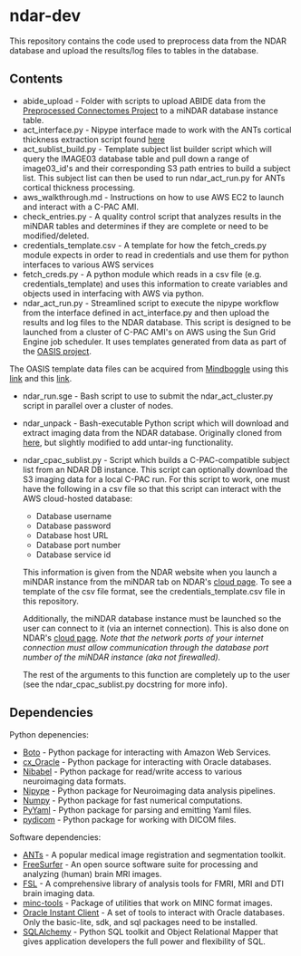 ndar-dev
========
This repository contains the code used to preprocess data from the NDAR database and upload the results/log files to tables in the database.

## Contents
- abide_upload - Folder with scripts to upload ABIDE data from the [Preprocessed Connectomes Project](http://preprocessed-connectomes-project.github.io/) to a miNDAR database instance table.
- act_interface.py - Nipype interface made to work with the ANTs cortical thickness extraction script found [here](https://raw.githubusercontent.com/stnava/ANTs/master/Scripts/antsCorticalThickness.sh)
- act_sublist_build.py - Template subject list builder script which will query the IMAGE03 database table and pull down a range of image03_id's and their corresponding S3 path entries to build a subject list. This subject list can then be used to run ndar_act_run.py for ANTs cortical thickness processing.
- aws_walkthrough.md - Instructions on how to use AWS EC2 to launch and interact with a C-PAC AMI.
- check_entries.py - A quality control script that analyzes results in the miNDAR tables and determines if they are complete or need to be modified/deleted.
- credentials_template.csv - A template for how the fetch_creds.py module expects in order to read in credentials and use them for python interfaces to various AWS services
- fetch_creds.py - A python module which reads in a csv file (e.g. credentials_template) and uses this information to create variables and objects used in interfacing with AWS via python.
- ndar_act_run.py - Streamlined script to execute the nipype workflow from the interface defined in act_interface.py and then upload the results and log files to the NDAR database. This script is designed to be launched from a cluster of C-PAC AMI's on AWS using the Sun Grid Engine job scheduler. It uses templates generated from data as part of the [OASIS project](http://www.oasis-brains.org/app/template/Index.vm).

The OASIS template data files can be acquired from [Mindboggle](http://mindboggle.info) using this [link](http://mindboggle.info/data/templates/atropos/OASIS-30_Atropos_template.tar.gz) and this [link](http://mindboggle.info/data/atlases/jointfusion/OASIS-TRT-20_jointfusion_DKT31_CMA_labels_in_OASIS-30.nii.gz).

- ndar_run.sge - Bash script to use to submit the ndar_act_cluster.py script in parallel over a cluster of nodes.
- ndar_unpack - Bash-executable Python script which will download and extract imaging data from the NDAR database. Originally cloned from [here](https://raw.githubusercontent.com/chaselgrove/ndar/master/ndar_unpack/ndar_unpack), but slightly modified to add untar-ing functionality.
- ndar_cpac_sublist.py - Script which builds a C-PAC-compatible subject list from an NDAR DB instance. This script can optionally download the S3 imaging data for a local C-PAC run. For this script to work, one must have the following in a csv file so that this script can interact with the AWS cloud-hosted database:

    - Database username
    - Database password
    - Database host URL
    - Database port number
    - Database service id

    This information is given from the NDAR website when you launch a miNDAR instance from the miNDAR tab on NDAR's [cloud page](https://ndar.nih.gov/launch_cloud_db.html). To see a template of the csv file format, see the credentials_template.csv file in this repository. 

    Additionally, the miNDAR database instance must be launched so the user can connect to it (via an internet connection). This is also done on NDAR's [cloud page](https://ndar.nih.gov/launch_cloud_db.html). *Note that the network ports of your internet connection must allow communication through the database port number of the miNDAR instance (aka not firewalled).*

    The rest of the arguments to this function are completely up to the user (see the ndar_cpac_sublist.py docstring for more info).

## Dependencies
Python depenencies:
- [Boto](http://boto.readthedocs.org/en/latest/) - Python package for interacting with Amazon Web Services.
- [cx_Oracle](http://cx-oracle.readthedocs.org/en/latest/index.html) - Python package for interacting with Oracle databases.
- [Nibabel](http://nipy.org/nibabel/api.html) - Python package for read/write access to various neuroimaging data formats.
- [Nipype](http://nipy.sourceforge.net/nipype/documentation.html) - Python package for Neuroimaging data analysis pipelines.
- [Numpy](http://docs.scipy.org/doc/numpy/reference/) - Python package for fast numerical computations.
- [PyYaml](http://pyyaml.org/wiki/PyYAMLDocumentation) - Python package for parsing and emitting Yaml files.
- [pydicom](https://code.google.com/p/pydicom/) - Python package for working with DICOM files.

Software dependencies:
- [ANTs](http://stnava.github.io/ANTs/) - A popular medical image registration and segmentation toolkit.
- [FreeSurfer](http://surfer.nmr.mgh.harvard.edu/) - An open source software suite for processing and analyzing (human) brain MRI images.
- [FSL](http://fsl.fmrib.ox.ac.uk/fsl/fslwiki/) - A comprehensive library of analysis tools for FMRI, MRI and DTI brain imaging data.
- [minc-tools](https://github.com/BIC-MNI/minc-tools/) - Package of utilities that work on MINC format images.
- [Oracle Instant Client](http://www.oracle.com/technetwork/database/features/instant-client/index-097480.html) - A set of tools to interact with Oracle databases. Only the basic-lite, sdk, and sql packages need to be installed.
- [SQLAlchemy](http://www.sqlalchemy.org/) - Python SQL toolkit and Object Relational Mapper that gives application developers the full power and flexibility of SQL.
